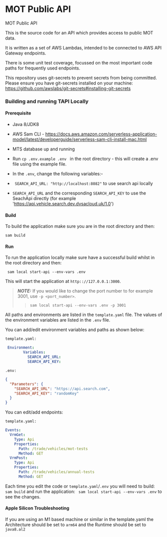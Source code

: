 # MOT Public API

MOT Public API

This is the source code for an API which provides access to public MOT data.

It is written as a set of AWS Lambdas, intended to be connected to AWS API Gateway endpoints.

There is some unit test coverage, focussed on the most important code paths for frequently used endpoints.

This repository uses git-secrets to prevent secrets from being committed.
Please ensure you have git-secrets installed on your machine: https://github.com/awslabs/git-secrets#installing-git-secrets

### Building and running TAPI Locally

#### Prerequisite

- Java 8/JDK8
- AWS Sam CLI - https://docs.aws.amazon.com/serverless-application-model/latest/developerguide/serverless-sam-cli-install-mac.html
- MTS database up and running
- Run ``` cp .env.example .env  ``` in the root directory - this will create a .env file using the example file.

- In the ```.env```, change the following variables:-
- ``` SEARCH_API_URL: "http://localhost:8082"``` to use search api locally  
- ```SEARCH_API_URL``` and the corresponding ```SEARCH_API_KEY``` to use the SeachApi directly (for example 'https://api.vehicle.search.dev.dvsacloud.uk/1.0')

#### Build
 
To build the application make sure you are in the root directory and then:

``` sam build ```

#### Run

To run the application locally make sure have a successful build whilst in the root directory and then:

``` sam local start-api --env-vars .env```

This will start the application at ```http:://127.0.0.1:3000```.

> **_NOTE:_**
If you would like to change the port number to for example 3001, use ```-p <port_number>```.
> > ```sam local start-api --env-vars .env -p 3001```


All paths and environments are listed in the ```template.yaml``` file.
The values of the environment variables are listed in the ```.env``` file.

You can add/edit environment variables and paths as shown below:

```template.yaml:```
```yaml
 Environment:
        Variables:
          SEARCH_API_URL:
          SEARCH_API_KEY:
```
```.env:```
```json
{
  "Parameters": {
    "SEARCH_API_URL": "https://api.search.com",
    "SEARCH_API_KEY": "randomKey"
  }
}
```
You can edit/add endpoints:

```template.yaml:```
```yaml
Events:
  VrmGet:
    Type: Api
    Properties:
      Path: /trade/vehicles/mot-tests
      Method: GET
  VrmPost:
    Type: Api
    Properties:
      Path: /trade/vehicles/annual-tests
      Method: GET
```

Each time you edit the code or ```template.yaml```/```.env``` you will need to build: ```sam build``` and run the application: ``` sam local start-api --env-vars .env``` to see the changes.

#### Apple Silicon Troubleshooting
If you are using an M1 based machine or similar in the template.yaml the Architecture should be set to ```arm64``` and the Runtime should be set to ```java8.al2```